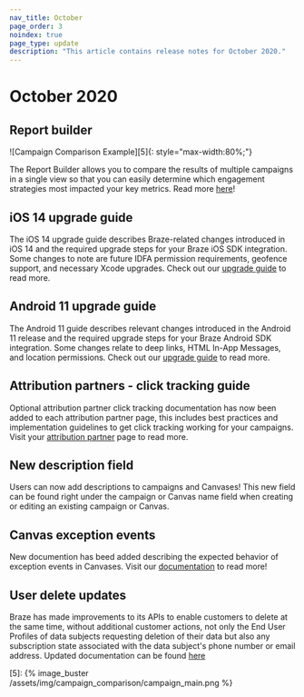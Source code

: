```yaml
---
nav_title: October
page_order: 3
noindex: true
page_type: update
description: "This article contains release notes for October 2020."
---
```


# October 2020

## Report builder
![Campaign Comparison Example][5]{: style="max-width:80%;"}

The Report Builder allows you to compare the results of multiple campaigns in a single view so that you can easily determine which engagement strategies most impacted your key metrics. Read more [here]({{site.baseurl}}/report_builder)!

## iOS 14 upgrade guide
The iOS 14 upgrade guide describes Braze-related changes introduced in iOS 14 and the required upgrade steps for your Braze iOS SDK integration. Some changes to note are future IDFA permission requirements, geofence support, and necessary Xcode upgrades. Check out our [upgrade guide]({{site.baseurl}}/developer_guide/platform_integration_guides/ios/ios_14/) to read more. 

## Android 11 upgrade guide
The Android 11 guide describes relevant changes introduced in the Android 11 release and the required upgrade steps for your Braze Android SDK integration. Some changes relate to deep links, HTML In-App Messages, and location permissions. Check out our [upgrade guide]({{site.baseurl}}/developer_guide/platform_integration_guides/android/android_11/) to read more.

## Attribution partners - click tracking guide
Optional attribution partner click tracking documentation has now been added to each attribution partner page, this includes best practices and implementation guidelines to get click tracking working for your campaigns. Visit your [attribution partner]({{site.baseurl}}/partners/advertising_technologies/attribution/) page to read more. 

## New description field
Users can now add descriptions to campaigns and Canvases! This new field can be found right under the campaign or Canvas name field when creating or editing an existing campaign or Canvas. 

## Canvas exception events
New documention has beed added describing the expected behavior of exception events in Canvases. Visit our [documentation]({{site.baseurl}}/user_guide/engagement_tools/canvas/create_a_canvas/exception_events/) to read more!

## User delete updates
Braze has made improvements to its APIs to enable customers to delete at the same time, without additional customer actions, not only the End User Profiles of data subjects requesting deletion of their data but also any subscription state associated with the data subject's phone number or email address. Updated documentation can be found [here](https://www.braze.com/docs/help/dp-technical-assistance/#braze-recommendation-2)

[5]: {% image_buster /assets/img/campaign_comparison/campaign_main.png %} 